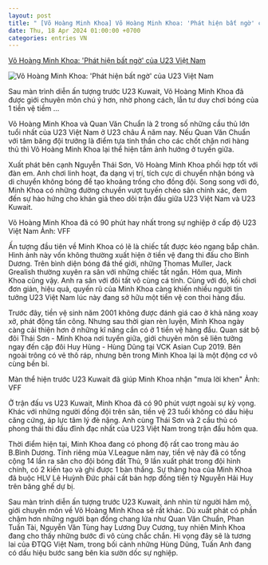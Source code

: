 ```yaml
---
layout: post
title: " [Võ Hoàng Minh Khoa] Võ Hoàng Minh Khoa: 'Phát hiện bất ngờ' của U23 Việt Nam"
date: Thu, 18 Apr 2024 01:00:00 +0700
categories: entries VN
---
```

[Võ Hoàng Minh Khoa: 'Phát hiện bất ngờ' của U23 Việt Nam](https://ithethao.vn/vo-hoang-minh-khoa-phat-hien-bat-ngo-cua-u23-viet-nam-tt96871.html)

![Võ Hoàng Minh Khoa: 'Phát hiện bất ngờ' của U23 Việt Nam](https://cdn.ithethao.vn/image/18.04.2024/vo-hoang-minh-khoa-phien-ban-nang-cap-cua-huy-hung_1713421200.jpg?version=1713429946)

Sau màn trình diễn ấn tượng trước U23 Kuwait, Võ Hoàng Minh Khoa đã được giới chuyên môn chú ý hơn, nhờ phong cách, lẫn tư duy chơi bóng của 1 tiền vệ tiềm ...

Võ Hoàng Minh Khoa và Quan Văn Chuẩn là 2 trong số những cầu thủ lớn tuổi nhất của U23 Việt Nam ở U23 châu Á năm nay. Nếu Quan Văn Chuẩn với tâm băng đội trưởng là điểm tựa tinh thần cho các chốt chặn nơi hàng thủ thì Võ Hoàng Minh Khoa lại thể hiện tầm ảnh hưởng ở tuyến giữa.

Xuất phát bên cạnh Nguyễn Thái Sơn, Võ Hoàng Minh Khoa phối hợp tốt với đàn em. Anh chơi linh hoạt, đa dạng vị trí, tích cực di chuyển nhận bóng và di chuyển không bóng để tạo khoảng trống cho đồng đội. Song song với đó, Minh Khoa có những đường chuyền vượt tuyến chéo sân chính xác, đem đến sự hào hứng cho khán giả theo dõi trận đấu giữa U23 Việt Nam và U23 Kuwait.

Võ Hoàng Minh Khoa đã có 90 phút hay nhất trong sự nghiệp ở cấp độ U23 Việt Nam Ảnh: VFF

Ấn tượng đầu tiên về Minh Khoa có lẽ là chiếc tất được kéo ngang bắp chân. Hình ảnh này vốn không thường xuất hiện ở tiền vệ đang thi đấu cho Bình Dương. Trên bình diện bóng đá thế giới, những Thomas Muller, Jack Grealish thường xuyên ra sân với những chiếc tất ngắn. Hôm qua, Minh Khoa cũng vậy. Anh ra sân với đôi tất vô cùng cá tính. Cùng với đó, kối chơi đơn giản, hiệu quả, quyến rũ của Minh Khoa càng khiến nhiều người tin tưởng U23 Việt Nam lúc này đang sở hữu một tiền vệ con thoi hàng đầu.

Trước đây, tiền vệ sinh năm 2001 không được đánh giá cao ở khả năng xoay xở, phát động tấn công. Nhưng sau thời gian rèn luyện, Minh Khoa ngày càng cải thiện hơn ở những kĩ năng cần có ở 1 tiền vệ hàng đầu. Quan sát bộ đôi Thái Sơn - Minh Khoa nơi tuyến giữa, giới chuyên môn sẽ liên tưởng ngay đến cặp đôi Huy Hùng - Hùng Dũng tại VCK Asian Cup 2019. Bên ngoài trông có vẻ thô ráp, nhưng bên trong Minh Khoa lại là một động cơ vô cùng bền bỉ.

Màn thể hiện trước U23 Kuwait đã giúp Minh Khoa nhận "mưa lời khen" Ảnh: VFF

Ở trận đấu vs U23 Kuwait, Minh Khoa đã có 90 phút vượt ngoài sự kỳ vọng. Khác với những người đồng đội trên sân, tiền vệ 23 tuổi không có dấu hiệu căng cứng, áp lực tâm lý đè nặng. Anh cùng Thái Sơn và 2 cầu thủ có phong thái thi đấu đĩnh đạc nhất của U23 Việt Nam trong trận đấu hôm qua.

Thời điểm hiện tại, Minh Khoa đang có phong độ rất cao trong màu áo B.Bình Dương. Tính riêng mùa V.League năm nay, tiền vệ này đã có tổng cộng 14 lần ra sân cho đội bóng đất Thủ, 9 lần xuất phát trong đội hình chính, có 2 kiến tạo và ghi được 1 bàn thắng. Sự thăng hoa của Minh Khoa đã buộc HLV Lê Huỳnh Đức phải cất bản hợp đồng tiền tỷ Nguyễn Hải Huy trên băng ghế dự bị.

Sau màn trình diễn ấn tượng trước U23 Kuwait, ánh nhìn từ người hâm mộ, giới chuyên môn về Võ Hoàng Minh Khoa sẽ rất khác. Dù xuất phát có phần chậm hơn những người bạn đồng chang lứa như Quan Văn Chuẩn, Phan Tuấn Tài, Nguyễn Văn Tùng hay Lương Duy Cương, tuy nhiên Minh Khoa đang cho thấy những bước đi vô cùng chắc chắn. Hi vọng đây sẽ là tương lai của ĐTQG Việt Nam, trong bối cảnh những Hùng Dũng, Tuấn Anh đang có dấu hiệu bước sang bên kia sườn dốc sự nghiệp.

